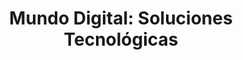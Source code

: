 ---
title: "Mundo Digital: Soluciones Tecnológicas"
url: /portoviejo/mundo-digital-soluciones-tecnologicas/
shop: ordenador
---
